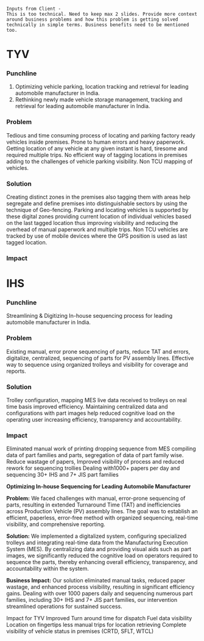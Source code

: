 ``` 
Inputs from Client - 
This is too technical. Need to keep max 2 slides. Provide more context around business problems and how this problem is getting solved technically in simple terms. Business benefits need to be mentioned too.
```
# TYV

### Punchline
1. Optimizing vehicle parking, location tracking and retrieval for leading automobile manufacturer in India.
2. Rethinking newly made vehicle storage management, tracking and retrieval for leading automobile manufacturer in India.

### Problem
Tedious and time consuming process of locating and parking factory ready vehicles inside premises. Prone to human errors and heavy paperwork. Getting location of any vehicle at any given instant is hard, tiresome and required multiple trips. No efficient way of tagging locations in premises adding to the challenges of vehicle parking visibility. Non TCU mapping of vehicles.

### Solution
Creating distinct zones in the premises also tagging them with areas help segregate and define premises into distinguishable sectors by using the technique of Geo-fencing. 
Parking and locating vehicles is supported by these digital zones providing current location of individual vehicles based on the last tagged location thus improving visibility and reducing the overhead of manual paperwork and multiple trips. Non TCU vehicles are tracked by use of mobile devices where the GPS position is used as last tagged location.
### Impact



# IHS
### Punchline
Streamlining & Digitizing In-house sequencing process for leading automobile manufacturer in India.
### Problem
Existing manual, error prone sequencing of parts, reduce TAT and errors, digitalize, centralized, sequencing of parts for PV assembly lines. Effective way to sequence using organized trolleys and visibility for coverage and reports.
### Solution
Trolley configuration, mapping MES live data received to trolleys on real time basis improved efficiency. Maintaining centralized data and configurations with part images help reduced cognitive load on the operating user increasing efficiency, transparency and accountability.
### Impact
Eliminated manual work of printing dropping sequence from MES compiling data of part families and parts, segregation of data of part family wise. Reduce wastage of papers, Improved visibility of process and reduced rework for sequencing trollies
Dealing with1000+ papers per day and sequencing 30+ IHS and 7+ JIS part families


**Optimizing In-house Sequencing for Leading Automobile Manufacturer**

**Problem:**
We faced challenges with manual, error-prone sequencing of parts, resulting in extended Turnaround Time (TAT) and inefficiencies across Production Vehicle (PV) assembly lines. The goal was to establish an efficient, paperless, error-free method with organized sequencing, real-time visibility, and comprehensive reporting.

**Solution:**
We implemented a digitalized system, configuring specialized trolleys and integrating real-time data from the Manufacturing Execution System (MES). By centralizing data and providing visual aids such as part images, we significantly reduced the cognitive load on operators required to sequence the parts, thereby enhancing overall efficiency, transparency, and accountability within the system.

**Business Impact:**
Our solution eliminated manual tasks, reduced paper wastage, and enhanced process visibility, resulting in significant efficiency gains. Dealing with over 1000 papers daily and sequencing numerous part families, including 30+ IHS and 7+ JIS part families, our intervention streamlined operations for sustained success.


Impact for TYV
Improved Turn around time for dispatch
Fuel data visibility
Location on fingertips
less manual trips for location retrieving
Complete visibility of vehicle status in premises (CRTD, SFLT, WTCL)

